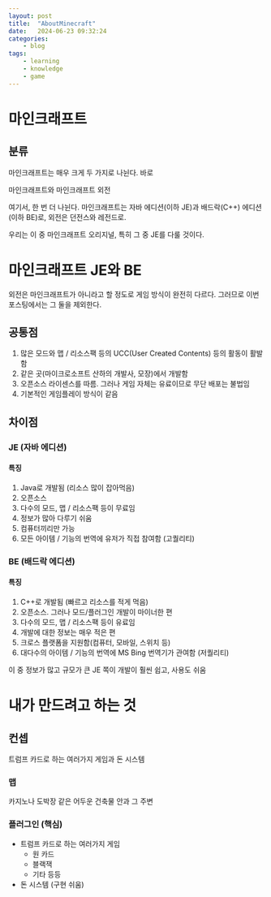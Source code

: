 ```yaml
---
layout: post
title:	"AboutMinecraft"
date:	2024-06-23 09:32:24
categories:
    - blog
tags:
    - learning
    - knowledge
    - game
---
```

# 마인크래프트
## 분류
마인크래프트는 매우 크게 두 가지로 나뉜다. 바로

마인크래프트와
마인크래프트 외전

여기서, 한 번 더 나뉜다.
마인크래프트는
자바 에디션(이하 JE)과
배드락(C++) 에디션(이하 BE)로,
외전은
던전스와 레전드로.

우리는 이 중 마인크래프트 오리지널, 특히 그 중 JE를 다룰 것이다.

# 마인크래프트 JE와 BE
외전은 마인크래프트가 아니라고 할 정도로 게임 방식이 완전히 다르다. 그러므로 이번 포스팅에서는 그 둘을 제외한다.

## 공통점
1. 많은 모드와 맵 / 리소스팩 등의 UCC(User Created Contents) 등의 활동이 활발함
2. 같은 곳(마이크로소프트 산하의 개발사, 모장)에서 개발함
3. 오픈소스 라이센스를 따름. 그러나 게임 자체는 유료이므로 무단 배포는 불법임
4. 기본적인 게임플레이 방식이 같음

## 차이점
### JE (자바 에디션)
#### 특징
1. Java로 개발됨 (리소스 많이 잡아먹음)
2. 오픈소스
3. 다수의 모드, 맵 / 리소스팩 등이 무료임
4. 정보가 많아 다루기 쉬움
5. 컴퓨터끼리만 가능
6. 모든 아이템 / 기능의 번역에 유저가 직접 참여함 (고퀄리티)

### BE (배드락 에디션)
#### 특징
1. C++로 개발됨 (빠르고 리소스를 적게 먹음)
2. 오픈소스. 그러나 모드/플러그인 개발이 마이너한 편
3. 다수의 모드, 맵 / 리소스팩 등이 유료임
4. 개발에 대한 정보는 매우 적은 편
5. 크로스 플랫폼을 지원함(컴퓨터, 모바일, 스위치 등)
6. 대다수의 아이템 / 기능의 번역에 MS Bing 번역기가 관여함 (저퀄리티)

이 중 정보가 많고 규모가 큰 JE 쪽이 개발이 훨씬 쉽고, 
사용도 쉬움

# 내가 만드려고 하는 것
## 컨셉
트럼프 카드로 하는 여러가지 게임과
돈 시스템

### 맵
카지노나 도박장 같은 어두운 건축물 안과 그 주변

### 플러그인 (핵심)
- 트럼프 카드로 하는 여러가지 게임
    - 원 카드
    - 블랙잭
    - 기타 등등
- 돈 시스템  (구현 쉬움)